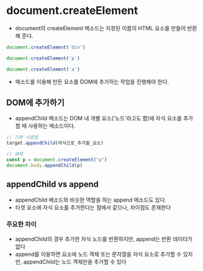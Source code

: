 # document.createElement

- document의 createElement 메소드는 지정된 이름의 HTML 요소를 만들어 반환해 준다.

```javascript
document.createElement('div')

document.createElement('p')

document.createElement('a')
```

- 메소드를 이용해 만든 요소를 DOM에 추가하는 작업을 진행해야 한다.

## DOM에 추가하기

- appendChild 메소드는 DOM 내 개별 요소('노드'라고도 함)에 자식 요소를 추가할 때 사용하는 메소드이다.

```javascript
// 기본 사용법
target.appendChild(자식으로_추가할_요소)

// 예제
const p = document.createElement("p")
document.body.appendChild(p)
```

## appendChild vs append
- appendChild 메소드와 비슷한 역할을 하는 append 메소드도 있다.
- 타겟 요소에 자식 요소를 추가한다는 점에서 같으나, 차이점도 존재한다

### 주요한 차이
- appendChild의 경우 추가한 자식 노드를 반환하지만, append는 반환 데이터가 없다
- append를 이용하면 요소에 노드 객체 또는 문자열을 자식 요소로 추가할 수 있지만, appendChild는 노드 객체만을 추가할 수 있다